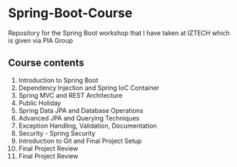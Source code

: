 # Spring-Boot-Course
Repository for the Spring Boot workshop that I have taken at IZTECH which is given via PIA Group

## Course contents
1.  Introduction to Spring Boot
2.  Dependency Injection and Spring IoC Container
3.  Spring MVC and REST Architecture
4.  Public Holiday
5.  Spring Data JPA and Database Operations
6.  Advanced JPA and Querying Techniques
7.  Exception Handling, Validation, Documentation
8.  Security - Spring Security
9.  Introduction to Git and Final Project Setup
10. Final Project Review
11. Final Project Review
